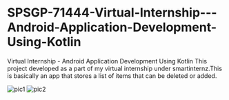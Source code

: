# SPSGP-71444-Virtual-Internship---Android-Application-Development-Using-Kotlin
Virtual Internship - Android Application Development Using Kotlin
This project developed as a part of my virtual internship under smartinternz.This is basically an app that stores a list of items that can be deleted  or added.

![pic1](https://user-images.githubusercontent.com/88371969/190886101-c7451e56-330d-46f3-90aa-740bfc8cffe5.png)                                                            ![pic2](https://user-images.githubusercontent.com/88371969/190886102-da363de7-736d-4173-b9a0-ab0235ba3e26.png)


